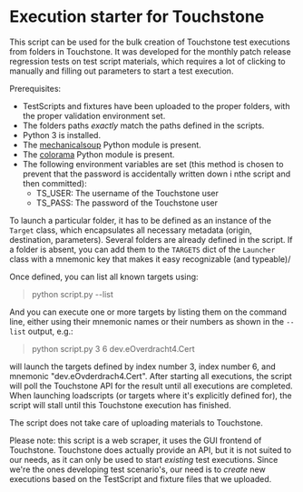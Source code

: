 # Execution starter for Touchstone

This script can be used for the bulk creation of Touchstone test executions from folders in Touchstone. It was developed for the monthly patch release regression tests on test script materials, which requires a lot of clicking to manually and filling out parameters to start a test execution.

Prerequisites:
* TestScripts and fixtures have been uploaded to the proper folders, with the proper validation environment set.
* The folders paths _exactly_ match the paths defined in the scripts.
* Python 3 is installed.
* The [mechanicalsoup](https://pypi.org/project/MechanicalSoup/) Python module is present.
* The [colorama](https://pypi.org/project/colorama/) Python module is present.
* The following environment variables are set (this method is chosen to prevent that the password is accidentally written down i nthe script and then committed):
    * TS_USER: The username of the Touchstone user
    * TS_PASS: The password of the Touchstone user

To launch a particular folder, it has to be defined as an instance of the `Target` class, which encapsulates all necessary metadata (origin, destination, parameters). Several folders are already defined in the script. If a folder is absent, you can add them to the `TARGETS` dict of the `Launcher` class with a mnemonic key that makes it easy recognizable (and typeable)/

Once defined, you can list all known targets using:
> python script.py --list

And you can execute one or more targets by listing them on the command line, either using their mnemonic names or their numbers as shown in the `--list` output, e.g.:
> python script.py 3 6 dev.eOverdracht4.Cert
> 
will launch the targets defined by index number 3, index number 6, and mnemonic "dev.eOvderdrach4.Cert". After starting all executions, the script will poll the Touchstone API for the result until all executions are completed. When launching loadscripts (or targets where it's explicitly defined for), the script will stall until this Touchstone execution has finished.

The script does not take care of uploading materials to Touchstone.

Please note: this script is a web scraper, it uses the GUI frontend of Touchstone. Touchstone does actually provide an API, but it is not suited to our needs, as it can only be used to start _existing_ test executions. Since we're the ones developing test scenario's, our need is to _create_ new executions based on the TestScript and fixture files that we uploaded.
